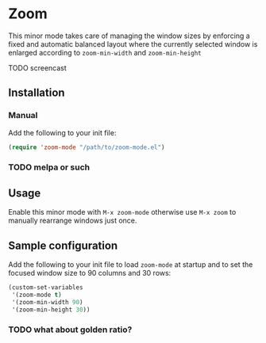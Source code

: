Zoom
====

This minor mode takes care of managing the window sizes by enforcing a fixed and
automatic balanced layout where the currently selected window is enlarged
according to `zoom-min-width` and `zoom-min-height`

TODO screencast

Installation
------------

### Manual

Add the following to your init file:

```el
(require 'zoom-mode "/path/to/zoom-mode.el")
```

### TODO melpa or such

Usage
-----

Enable this minor mode with `M-x zoom-mode` otherwise use `M-x zoom` to manually
rearrange windows just once.

Sample configuration
--------------------

Add the following to your init file to load `zoom-mode` at startup and to set
the focused window size to 90 columns and 30 rows:

```el
(custom-set-variables
 '(zoom-mode t)
 '(zoom-min-width 90)
 '(zoom-min-height 30))
```

### TODO what about golden ratio?

